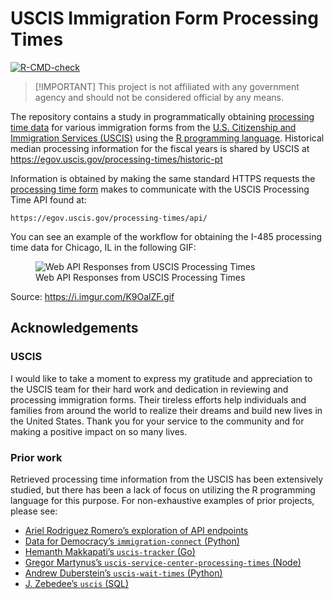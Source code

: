 
<!-- README.md is generated from README.Rmd. Please edit that file -->

# USCIS Immigration Form Processing Times

<!-- badges: start -->

[![R-CMD-check](https://github.com/coatless-r-n-d/uscis-processing/actions/workflows/R-CMD-check.yaml/badge.svg)](https://github.com/coatless-r-n-d/uscis-processing/actions/workflows/R-CMD-check.yaml)
<!-- badges: end -->

> \[!IMPORTANT\] This project is not affiliated with any government
> agency and should not be considered official by any means.

The repository contains a study in programmatically obtaining
[processing time data](https://egov.uscis.gov/processing-times/) for
various immigration forms from the [U.S. Citizenship and Immigration
Services (USCIS)](https://www.uscis.gov/) using the [R programming
language](https://www.r-project.org/). Historical median processing
information for the fiscal years is shared by USCIS at
<https://egov.uscis.gov/processing-times/historic-pt>

Information is obtained by making the same standard HTTPS requests the
[processing time form](https://egov.uscis.gov/processing-times/) makes
to communicate with the USCIS Processing Time API found at:

    https://egov.uscis.gov/processing-times/api/

You can see an example of the workflow for obtaining the I-485
processing time data for Chicago, IL in the following GIF:

<figure>
<img src="https://i.imgur.com/K9OalZF.gif"
alt="Web API Responses from USCIS Processing Times" />
<figcaption aria-hidden="true">Web API Responses from USCIS Processing
Times</figcaption>
</figure>

Source: <https://i.imgur.com/K9OalZF.gif>

## Acknowledgements

### USCIS

I would like to take a moment to express my gratitude and appreciation
to the USCIS team for their hard work and dedication in reviewing and
processing immigration forms. Their tireless efforts help individuals
and families from around the world to realize their dreams and build new
lives in the United States. Thank you for your service to the community
and for making a positive impact on so many lives.

### Prior work

Retrieved processing time information from the USCIS has been
extensively studied, but there has been a lack of focus on utilizing the
R programming language for this purpose. For non-exhaustive examples of
prior projects, please see:

- [Ariel Rodriguez Romero’s exploration of API
  endpoints](https://github.com/arielsvn/arielsvn.github.io/issues/3)
- [Data for Democracy’s `immigration-connect`
  (Python)](https://github.com/Data4Democracy/immigration-connect/tree/master/uscis-processing-time)
- [Hemanth Makkapati’s `uscis-tracker`
  (Go)](https://github.com/hmakkapati/uscis-tracker)
- [Gregor Martynus’s `uscis-service-center-processing-times`
  (Node)](https://github.com/gr2m/uscis-service-center-processing-times)
- [Andrew Duberstein’s `uscis-wait-times`
  (Python)](https://github.com/ajduberstein/uscis-wait-times)
- [J. Zebedee’s `uscis` (SQL)](https://github.com/jzebedee/uscis)
